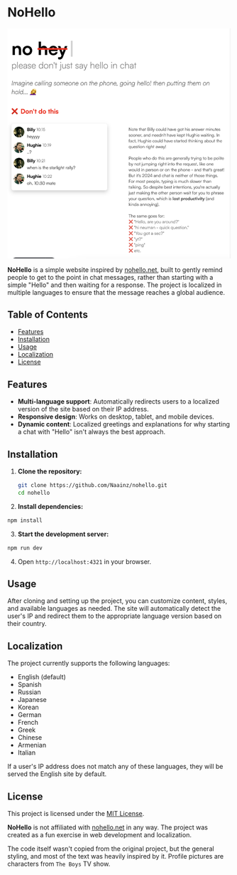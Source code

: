 # NoHello

![NoHello](public/sc.png)

**NoHello** is a simple website inspired by [nohello.net](https://nohello.net), built to gently remind people to get to the point in chat messages, rather than starting with a simple "Hello" and then waiting for a response. The project is localized in multiple languages to ensure that the message reaches a global audience.

## Table of Contents

- [Features](#features)
- [Installation](#installation)
- [Usage](#usage)
- [Localization](#localization)
- [License](#license)

## Features

- **Multi-language support**: Automatically redirects users to a localized version of the site based on their IP address.
- **Responsive design**: Works on desktop, tablet, and mobile devices.
- **Dynamic content**: Localized greetings and explanations for why starting a chat with "Hello" isn't always the best approach.

## Installation

1. **Clone the repository:**
   ```bash
   git clone https://github.com/Naainz/nohello.git
   cd nohello
    ```

2. **Install dependencies:**
```bash
npm install
```

3. **Start the development server:**
```bash
npm run dev
```

4. Open `http://localhost:4321` in your browser.


## Usage

After cloning and setting up the project, you can customize content, styles, and available languages as needed. The site will automatically detect the user's IP and redirect them to the appropriate language version based on their country.

## Localization

The project currently supports the following languages:

- English (default)
- Spanish
- Russian
- Japanese
- Korean
- German
- French
- Greek
- Chinese
- Armenian
- Italian

If a user's IP address does not match any of these languages, they will be served the English site by default.


## License

This project is licensed under the [MIT License](LICENSE).

**NoHello** is not affiliated with [nohello.net](https://nohello.net) in any way. The project was created as a fun exercise in web development and localization. 

The code itself wasn't copied from the original project, but the general styling, and most of the text was heavily inspired by it. Profile pictures are characters from `The Boys` TV show. 
